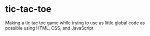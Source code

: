 # tic-tac-toe
Making a tic tac toe game while trying to use as little global code as possible using HTML, CSS, and JavaScript
